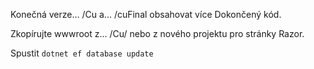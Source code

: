 Konečná verze... /Cu a... /cuFinal obsahovat více Dokončený kód.

Zkopírujte wwwroot z... /Cu/ nebo z nového projektu pro stránky Razor.

Spustit `dotnet ef database update`
